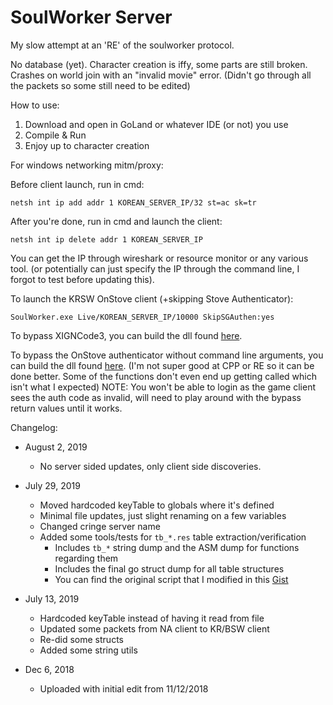# SoulWorker Server
My slow attempt at an 'RE' of the soulworker protocol.

No database (yet). Character creation is iffy, some parts are still broken.
Crashes on world join with an "invalid movie" error. (Didn't go through all the packets so some still need to be edited)

How to use:

1. Download and open in GoLand or whatever IDE (or not) you use
2. Compile & Run
3. Enjoy up to character creation

For windows networking mitm/proxy:

Before client launch, run in cmd:
```
netsh int ip add addr 1 KOREAN_SERVER_IP/32 st=ac sk=tr
```
After you're done, run in cmd and launch the client:
```
netsh int ip delete addr 1 KOREAN_SERVER_IP
```
You can get the IP through wireshark or resource monitor or any various tool.
(or potentially can just specify the IP through the command line, I forgot to test before updating this).

To launch the KRSW OnStove client (+skipping Stove Authenticator):
```
SoulWorker.exe Live/KOREAN_SERVER_IP/10000 SkipSGAuthen:yes
```

To bypass XIGNCode3, you can build the dll found [here](https://github.com/austinh115/XignCode3-bypass).

To bypass the OnStove authenticator without command line arguments, you can build the dll found [here](https://github.com/austinh115/OnStove-Client).
(I'm not super good at CPP or RE so it can be done better. Some of the functions don't even end up getting called which isn't what I expected)
NOTE: You won't be able to login as the game client sees the auth code as invalid, will need to play around with the bypass return values until it works.

Changelog:

* August 2, 2019
	* No server sided updates, only client side discoveries.

* July 29, 2019
	* Moved hardcoded keyTable to globals where it's defined
	* Minimal file updates, just slight renaming on a few variables
	* Changed cringe server name
	* Added some tools/tests for `tb_*.res` table extraction/verification
		* Includes `tb_*` string dump and the ASM dump for functions regarding them
		* Includes the final go struct dump for all table structures
		* You can find the original script that I modified in this [Gist](https://gist.github.com/x1nixmzeng/a4a5c419f1cd4bc72cba30d5e647bc4f)

* July 13, 2019
	* Hardcoded keyTable instead of having it read from file
	* Updated some packets from NA client to KR/BSW client
	* Re-did some structs
	* Added some string utils

* Dec 6, 2018
	* Uploaded with initial edit from 11/12/2018
